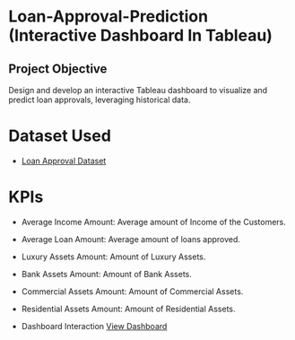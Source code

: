 # Loan-Approval-Prediction (Interactive Dashboard In Tableau)
## Project Objective
Design and develop an interactive Tableau dashboard to visualize and predict loan approvals, leveraging historical data.

# Dataset Used
- <a href="https://github.com/Poojitha2509/Loan-Approval-Prediction-In-Tableau/blob/main/loan_approval_dataset.csv">Loan Approval Dataset</a>
# KPIs 
- Average Income Amount: Average amount of Income of the Customers.
- Average Loan Amount: Average amount of loans approved.
- Luxury Assets Amount: Amount of Luxury Assets.
- Bank Assets Amount: Amount of Bank Assets.
- Commercial Assets Amount: Amount of Commercial Assets.
- Residential Assets Amount: Amount of Residential Assets.

- Dashboard Interaction <a href="https://github.com/Poojitha2509/Loan-Approval-Prediction-In-Tableau/blob/main/Loan%20Prediction%20Dashboard.png">View Dashboard</a>

